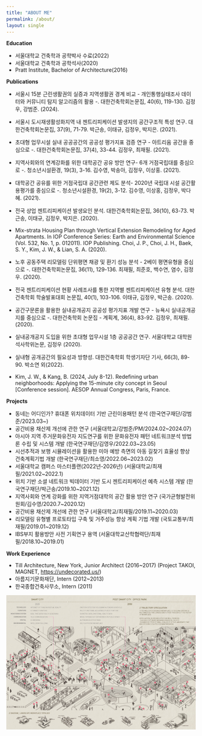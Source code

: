 ```yaml
---
title: "ABOUT ME"
permalink: /about/
layout: single
---
```

  
**Education**
* 서울대학교 건축학과 공학박사 수료(2022)   
* 서울대학교 건축학과 공학석사(2020)   
* Pratt Institute, Bachelor of Architecture(2016)
    
**Publications**   
* 서울시 15분 근린생활권의 실증과 지역생활권 경계 비교 - 개인통행실태조사 데이터와 커뮤니티 탐지 알고리즘의 활용 -. 대한건축학회논문집, 40(6), 119-130. 김정우, 강범준. (2024).
* 서울시 도시재생활성화지역 내 젠트리피케이션 발생지의 공간구조적 특성 연구. 대한건축학회논문집, 37(9), 71-79. 박근송, 이태규, 김정우, 박지은. (2021). 
* 초대형 업무시설 실내 공공공간의 공공성 평가지표 검증 연구 - 아트리움 공간을 중심으로 -. 대한건축학회논문집, 37(4), 33-44.  김정우, 최재필. (2021). 
* 지역사회와의 연계강화를 위한 대학공간 공유 방안 연구- 6개 거점국립대를 중심으로 -. 청소년시설환경, 19(3), 3-16.  김수영, 박송아, 김정우, 이상홍. (2021). 
* 대학공간 공유를 위한 거점국립대 공간관련 제도 분석- 2020년 국립대 시설 공간활용평가를 중심으로 -. 청소년시설환경, 19(2), 3-12.  김수영, 이상홍, 김정우, 박다혜. (2021).
* 전국 상업 젠트리피케이션 발생요인 분석. 대한건축학회논문집, 36(10), 63-73.  박근송, 이태규, 김정우, 박지은. (2020).
* Mix-strata Housing Plan through Vertical Extension Remodeling for Aged Apartments. In IOP Conference Series: Earth and Environmental Science (Vol. 532, No. 1, p. 012011). IOP Publishing. Choi, J. P., Choi, J. H., Baek, S. Y., Kim, J. W., & Lian, S. A. (2020).
* 노후 공동주택 리모델링 단위평면 채광 및 환기 성능 분석 - 2베이 평면유형을 중심으로 -. 대한건축학회논문집, 36(11), 129-136. 최재필, 최준호, 백수연, 염수, 김정우. (2020).
* 전국 젠트리피케이션 현황 사례조사를 통한 지역별 젠트리피케이션 유형 분석. 대한건축학회 학술발표대회 논문집, 40(1), 103-106. 이태규, 김정우, 박근송. (2020).
* 공간구문론을 활용한 실내공개공지 공공성 평가지표 개발 연구 - 뉴욕시 실내공개공지를 중심으로 -. 대한건축학회 논문집 - 계획계, 36(4), 83-92. 김정우, 최재필. (2020).  

* 실내공개공지 도입을 위한 초대형 업무시설 1층 공공공간 연구. 서울대학교 대학원 석사학위논문, 김정우 (2020).
* 실내형 공개공간의 필요성과 방향성. 대한건축학회 학생기자단 기사, 66(3), 89-90. 박소연 외(2022).

* Kim, J. W., & Kang, B. (2024, July 8-12). Redefining urban neighborhoods: Applying the 15-minute city concept in Seoul [Conference session]. AESOP Annual Congress, Paris, France.

  
**Projects**   
* 동네는 어디인가? 휴대폰 위치데이터 기반 근린이용패턴 분석 (한국연구재단/강범준/2023.03~)
* 공간비용 채산제 개선에 관한 연구 (서울대학교/강범준/PM/2024.02~2024.07)
* 아시아 지역 주거문화유전자 지도연구를 위한 문화유전자 패턴 네트워크분석 방법론 수립 및 시스템 개발 (한국연구재단/김영우/2022.03~23.05)
* 시선추적과 보행 시뮬레이션을 활용한 미아 예방 측면의 아동 길찾기 효율성 향상 건축계획기법 개발 (한국연구재단/최소영/2022.06~2023.02)
* 서울대학교 캠퍼스 마스터플랜(2022년-2026년) (서울대학교/최재필/2021.02~2022.1)
* 위치 기반 소셜 네트워크 빅데이터 기반 도시 젠트리피케이션 예측 시스템 개발 (한국연구재단/박근송/2019.10~2021.12)
* 지역사회와 연계 강화를 위한 지역거점대학의 공간 활용 방안 연구 (국가균형발전위원회/김수영/2020.7~2020.12)
* 공간비용 채산제 개선에 관한 연구 (서울대학교/최재필/2019.11~2020.03)
* 리모델링 유형별 프로토타입 구축 및 거주성능 향상 계획 기법 개발 (국토교통부/최재필/2019.01~2019.12)
* IBS부지 활용방안 사전 기획연구 용역 (서울대학교산학협력단/최재필/2018.10~2019.01)

**Work Experience**   
* Till Architecture, New York, Junior Architect (2016~2017) (Project TAKOI, MAGNET, https://undecorated.us/) 
* 아름지기문화재단, Intern (2012~2013)
* 한국종합건축사무소, Intern (2011)

![](https://github.com/w0016/w0016.github.io/blob/master/assets/port_sample.jpg)
